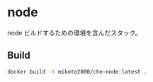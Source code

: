 # node

node ビルドするための環境を含んだスタック。

## Build

```sh
docker build -t mikoto2000/che-node:latest .
```


